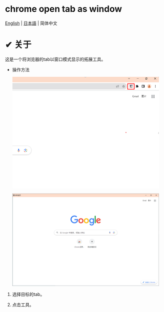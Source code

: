 # chrome open tab as window

[English](./README.md) | [日本語](./README_jp.md) | 简体中文

# ✔ 关于

这是一个将浏览器的tab以窗口模式显示的拓展工具。

- 操作方法

  ![image](./img/img1.png)

  ![image](./img/img2.png)

1. 选择目标的tab。

2. 点击工具。
